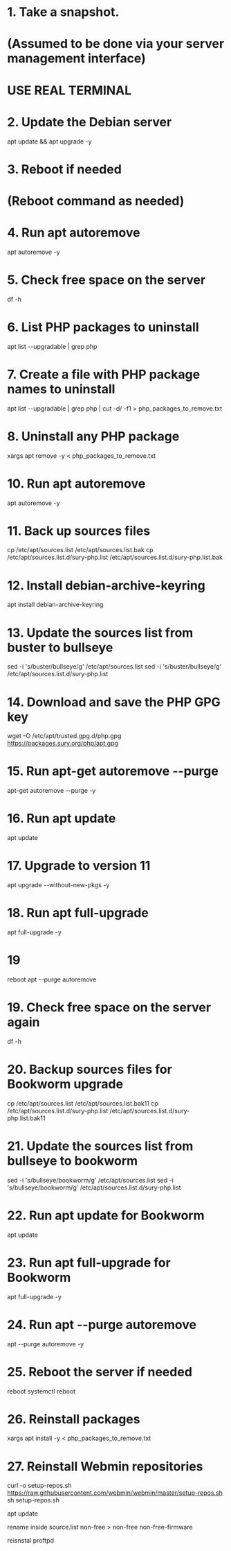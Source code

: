 # 1. Take a snapshot.
# (Assumed to be done via your server management interface)
# USE REAL TERMINAL

# 2. Update the Debian server
apt update && apt upgrade -y

# 3. Reboot if needed
# (Reboot command as needed)

# 4. Run apt autoremove
apt autoremove -y

# 5. Check free space on the server
df -h

# 6. List PHP packages to uninstall
apt list --upgradable | grep php

# 7. Create a file with PHP package names to uninstall
apt list --upgradable | grep php | cut -d/ -f1 > php_packages_to_remove.txt

# 8. Uninstall any PHP package
xargs apt remove -y < php_packages_to_remove.txt

# 10. Run apt autoremove
apt autoremove -y

# 11. Back up sources files
cp /etc/apt/sources.list /etc/apt/sources.list.bak
cp /etc/apt/sources.list.d/sury-php.list /etc/apt/sources.list.d/sury-php.list.bak

# 12. Install debian-archive-keyring
apt install debian-archive-keyring

# 13. Update the sources list from buster to bullseye
sed -i 's/buster/bullseye/g' /etc/apt/sources.list
sed -i 's/buster/bullseye/g' /etc/apt/sources.list.d/sury-php.list

# 14. Download and save the PHP GPG key
wget -O /etc/apt/trusted.gpg.d/php.gpg https://packages.sury.org/php/apt.gpg

# 15. Run apt-get autoremove --purge
apt-get autoremove --purge -y

# 16. Run apt update
apt update

# 17. Upgrade to version 11
apt upgrade --without-new-pkgs -y

# 18. Run apt full-upgrade
apt full-upgrade -y

# 19 
reboot
apt --purge autoremove

# 19. Check free space on the server again
df -h

# 20. Backup sources files for Bookworm upgrade
cp /etc/apt/sources.list /etc/apt/sources.list.bak11
cp /etc/apt/sources.list.d/sury-php.list /etc/apt/sources.list.d/sury-php.list.bak11

# 21. Update the sources list from bullseye to bookworm
sed -i 's/bullseye/bookworm/g' /etc/apt/sources.list
sed -i 's/bullseye/bookworm/g' /etc/apt/sources.list.d/sury-php.list

# 22. Run apt update for Bookworm
apt update

# 23. Run apt full-upgrade for Bookworm
apt full-upgrade -y

# 24. Run apt --purge autoremove
apt --purge autoremove -y

# 25. Reboot the server if needed
reboot
systemctl reboot

# 26. Reinstall packages
xargs apt install -y < php_packages_to_remove.txt

# 27. Reinstall Webmin repositories
curl -o setup-repos.sh https://raw.githubusercontent.com/webmin/webmin/master/setup-repos.sh
sh setup-repos.sh

apt update

rename inside  source.list 
non-free > non-free non-free-firmware

reisnstal 
proftpd
